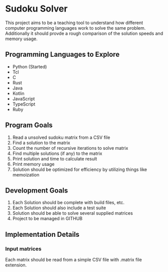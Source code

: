 # Sudoku Solver
This project aims to be a teaching tool to understand how different computer programming languages work to solve the same problem.  Additionally it should provde a rough comparison of the solution speeds and memory usage.

## Programming Languages to Explore
* Python (Started)
* Tcl
* C
* Rust
* Java
* Kotlin
* JavaScript
* TypeScript
* Ruby

## Program Goals
1. Read a unsolved sudoku matrix from a CSV file
2. Find a solution to the matrix
3. Count the number of recursive iterations to solve matrix
4. Find multiple solutions (if any) to the matrix
5. Print solution and time to calculate result
5. Print memory usage
6. Solution should be optimized for efficiency by utilizing things like memoization


## Development Goals
1. Each Solution should be complete with build files, etc.
2. Each Solution should also include a test suite
3. Solution should be able to solve several supplied matrices
4. Project to be managed in GITHUB

## Implementation Details
### Input matrices
Each matrix should be read from a simple CSV file with .matrix file extension.



